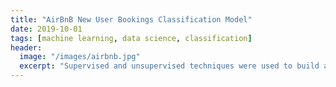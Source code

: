 ```yaml
---
title: "AirBnB New User Bookings Classification Model"
date: 2019-10-01
tags: [machine learning, data science, classification]
header:
  image: "/images/airbnb.jpg"
  excerpt: "Supervised and unsupervised techniques were used to build a modeling pipeline that predicts the booking country of first time Airbnb users traveling internationally."
---
```

